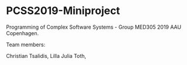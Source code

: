 # PCSS2019-Miniproject
Programming of Complex Software Systems - Group MED305 2019 AAU Copenhagen.

Team members:

Christian Tsalidis, 
Lilla Julia Toth,

